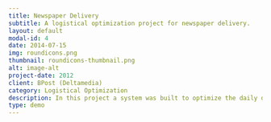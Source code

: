 ```yaml
---
title: Newspaper Delivery
subtitle: A logistical optimization project for newspaper delivery.
layout: default
modal-id: 4
date: 2014-07-15
img: roundicons.png
thumbnail: roundicons-thumbnail.png
alt: image-alt
project-date: 2012
client: BPost (Deltamedia)
category: Logistical Optimization
description: In this project a system was built to optimize the daily delivery of about 150.000 newspapers divided into 1800 different routes. Instructions and routes are generated for drivers.
type: demo
---
```

